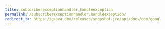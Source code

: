 ```yaml
---
title: subscriberexceptionhandler.handleexception
permalink: /subscriberexceptionhandler.handleexception/
redirect_to: https://guava.dev/releases/snapshot-jre/api/docs/com/google/common/eventbus/SubscriberExceptionHandler.html#handleException-java.lang.Throwable-com.google.common.eventbus.SubscriberExceptionContext-
---
```

